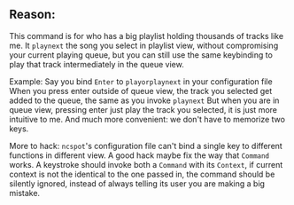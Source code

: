 ## Reason:

This command is for who has a big playlist holding thousands of tracks
like me. It `playnext` the song you select in playlist view, without
compromising your current playing queue, but you can still use the same
keybinding to play that track intermediately in the queue view.

Example:
Say you bind `Enter` to `playorplaynext` in your configuration file
When you press enter outside of queue view, the track you selected get
added to the queue, the same as you invoke `playnext`
But when you are in queue view, pressing enter just play the track you
selected, it is just more intuitive to me. And much more convenient: we
don't have to memorize two keys.

More to hack:
`ncspot`'s configuration file can't bind a single key to different
functions in different view. A good hack maybe fix the way that
`Command` works. A keystroke should invoke both a `Command` with its
`Context`, if current context is not the identical to the one passed in,
the command should be silently ignored, instead of always telling its
user you are making a big mistake.
